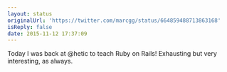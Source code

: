 ```yaml
---
layout: status
originalUrl: 'https://twitter.com/marcgg/status/664859488713863168'
isReply: false
date: 2015-11-12 17:37:09
---
```


Today I was back at @hetic to teach Ruby on Rails! Exhausting but very interesting, as always.
